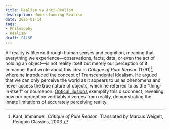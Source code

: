```yaml
---
title: Realism vs Anti-Realism
description: Understanding Realism
date: 2025-01-14
tags:
- Philosophy
- Realism
draft: FALSE
---
```


All reality is filtered through human senses and cognition, meaning that everything we experience—observations, facts, data, or even the act of holding an object—is not reality itself but merely our perception of it. Immanuel Kant wrote about this idea in *Critique of Pure Reason* (1791)[^1], where he introduced the concept of [Transcendental Idealism](https://plato.stanford.edu/entries/kant-transcendental-idealism/). He argued that we can only perceive the world as it appears to us as phenomena and never access the true nature of objects, which he referred to as the “thing-in-itself” or noumenon. [Optical illusions](https://en.wikipedia.org/wiki/Optical_illusion) exemplify this disconnect, revealing how our perception verifiably diverges from reality, demonstrating the innate limitations of accurately perceiving reality.

[^1]: Kant, Immanuel. *Critique of Pure Reason.* Translated by Marcus Weigelt, Penguin Classics, 2003.

